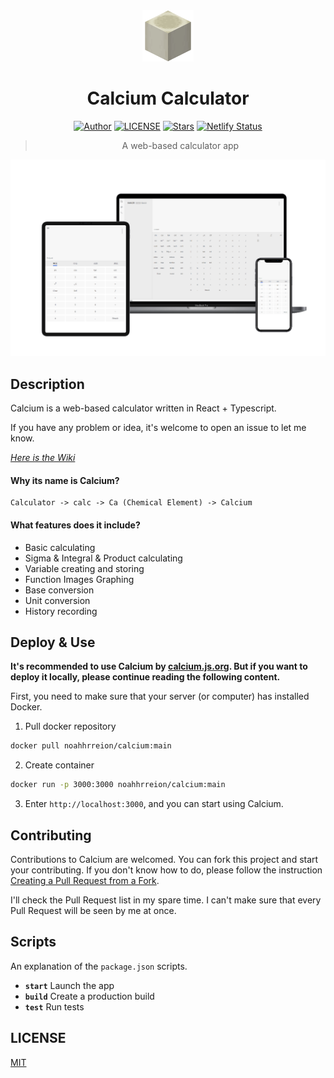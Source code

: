 <div align="center">

<img src="./public/icon.png" style="width:82px;"/>

# Calcium Calculator

[![Author](https://img.shields.io/badge/Author-NriotHrreion-red.svg "Author")](https://github.com/NriotHrreion)
[![LICENSE](https://img.shields.io/badge/License-MIT-green.svg "LICENSE")](./LICENSE)
[![Stars](https://img.shields.io/github/stars/nocpiun/calcium.svg?label=Stars)](https://github.com/nocpiun/calcium/stargazers)
[![Netlify Status](https://api.netlify.com/api/v1/badges/41b2bd01-9404-4d8b-99c4-7dea623f720a/deploy-status)](https://app.netlify.com/sites/courageous-bublanina-6857c1/deploys)

> A web-based calculator app

</div>

![Banner](./images/banner.png)

## Description

Calcium is a web-based calculator written in React + Typescript.

If you have any problem or idea, it's welcome to open an issue to let me know.

_[Here is the Wiki](https://github.com/nocpiun/calcium/wiki)_

#### Why its name is Calcium?

```
Calculator -> calc -> Ca (Chemical Element) -> Calcium
```

#### What features does it include?

- Basic calculating
- Sigma & Integral & Product calculating
- Variable creating and storing
- Function Images Graphing
- Base conversion
- Unit conversion
- History recording

## Deploy & Use

**It's recommended to use Calcium by [calcium.js.org](https://calcium.js.org). But if you want to deploy it locally, please continue reading the following content.**

First, you need to make sure that your server (or computer) has installed Docker.

1. Pull docker repository

```bash
docker pull noahhrreion/calcium:main
```

2. Create container

```bash
docker run -p 3000:3000 noahhrreion/calcium:main
```

3. Enter `http://localhost:3000`, and you can start using Calcium.

## Contributing

Contributions to Calcium are welcomed. You can fork this project and start your contributing. If you don't know how to do, please follow the instruction [Creating a Pull Request from a Fork](https://help.github.com/en/github/collaborating-with-issues-and-pull-requests/creating-a-pull-request-from-a-fork).

I'll check the Pull Request list in my spare time. I can't make sure that every Pull Request will be seen by me at once.

## Scripts

An explanation of the `package.json` scripts.

- **`start`** Launch the app
- **`build`** Create a production build
- **`test`** Run tests

## LICENSE

[MIT](./LICENSE)
